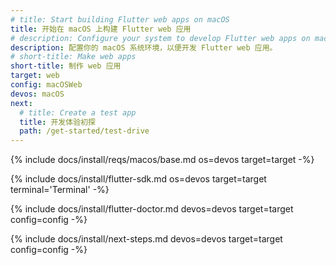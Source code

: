 ```yaml
---
# title: Start building Flutter web apps on macOS
title: 开始在 macOS 上构建 Flutter web 应用
# description: Configure your system to develop Flutter web apps on macOS.
description: 配置你的 macOS 系统环境，以便开发 Flutter web 应用。
# short-title: Make web apps
short-title: 制作 web 应用
target: web
config: macOSWeb
devos: macOS
next:
  # title: Create a test app
  title: 开发体验初探
  path: /get-started/test-drive
---
```


{% include docs/install/reqs/macos/base.md os=devos target=target -%}

{% include docs/install/flutter-sdk.md os=devos target=target terminal='Terminal' -%}

{% include docs/install/flutter-doctor.md devos=devos target=target config=config -%}

{% include docs/install/next-steps.md devos=devos target=target config=config -%}
